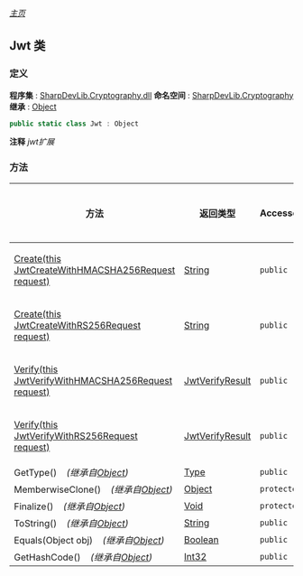 ###### [主页](./Index.md "主页")
## Jwt 类
### 定义
**程序集** : [SharpDevLib.Cryptography.dll](./SharpDevLib.Cryptography.assembly.md "SharpDevLib.Cryptography.dll")
**命名空间** : [SharpDevLib.Cryptography](./SharpDevLib.Cryptography.namespace.md "SharpDevLib.Cryptography")
**继承** : [Object](https://learn.microsoft.com/en-us/dotnet/api/system.object "Object")
``` csharp
public static class Jwt : Object
```
**注释**
*jwt扩展*

### 方法
|方法|返回类型|Accessor|是否静态|参数|
|---|---|---|---|---|
|[Create(this JwtCreateWithHMACSHA256Request request)](./SharpDevLib.Cryptography.Jwt.Create.thisJwtCreateWithHMACSHA256Request.md "Create(this JwtCreateWithHMACSHA256Request request)")|[String](https://learn.microsoft.com/en-us/dotnet/api/system.string "String")|`public`|`是`|request:使用HMACSHA256算法创建JWT请求模型|
|[Create(this JwtCreateWithRS256Request request)](./SharpDevLib.Cryptography.Jwt.Create.thisJwtCreateWithRS256Request.md "Create(this JwtCreateWithRS256Request request)")|[String](https://learn.microsoft.com/en-us/dotnet/api/system.string "String")|`public`|`是`|request:使用RSA SHA256算法创建JWT请求模型|
|[Verify(this JwtVerifyWithHMACSHA256Request request)](./SharpDevLib.Cryptography.Jwt.Verify.thisJwtVerifyWithHMACSHA256Request.md "Verify(this JwtVerifyWithHMACSHA256Request request)")|[JwtVerifyResult](./SharpDevLib.Cryptography.JwtVerifyResult.md "JwtVerifyResult")|`public`|`是`|request:使用HMACSHA256算法验证JWT请求模型|
|[Verify(this JwtVerifyWithRS256Request request)](./SharpDevLib.Cryptography.Jwt.Verify.thisJwtVerifyWithRS256Request.md "Verify(this JwtVerifyWithRS256Request request)")|[JwtVerifyResult](./SharpDevLib.Cryptography.JwtVerifyResult.md "JwtVerifyResult")|`public`|`是`|request:使用RSA SHA256算法验证JWT请求模型|
|GetType()&nbsp;&nbsp;&nbsp;&nbsp;*(继承自[Object](https://learn.microsoft.com/en-us/dotnet/api/system.object "Object"))*|[Type](https://learn.microsoft.com/en-us/dotnet/api/system.type "Type")|`public`|`否`|-|
|MemberwiseClone()&nbsp;&nbsp;&nbsp;&nbsp;*(继承自[Object](https://learn.microsoft.com/en-us/dotnet/api/system.object "Object"))*|[Object](https://learn.microsoft.com/en-us/dotnet/api/system.object "Object")|`protected`|`否`|-|
|Finalize()&nbsp;&nbsp;&nbsp;&nbsp;*(继承自[Object](https://learn.microsoft.com/en-us/dotnet/api/system.object "Object"))*|[Void](https://learn.microsoft.com/en-us/dotnet/api/system.void "Void")|`protected`|`否`|-|
|ToString()&nbsp;&nbsp;&nbsp;&nbsp;*(继承自[Object](https://learn.microsoft.com/en-us/dotnet/api/system.object "Object"))*|[String](https://learn.microsoft.com/en-us/dotnet/api/system.string "String")|`public`|`否`|-|
|Equals(Object obj)&nbsp;&nbsp;&nbsp;&nbsp;*(继承自[Object](https://learn.microsoft.com/en-us/dotnet/api/system.object "Object"))*|[Boolean](https://learn.microsoft.com/en-us/dotnet/api/system.boolean "Boolean")|`public`|`否`|-|
|GetHashCode()&nbsp;&nbsp;&nbsp;&nbsp;*(继承自[Object](https://learn.microsoft.com/en-us/dotnet/api/system.object "Object"))*|[Int32](https://learn.microsoft.com/en-us/dotnet/api/system.int32 "Int32")|`public`|`否`|-|

